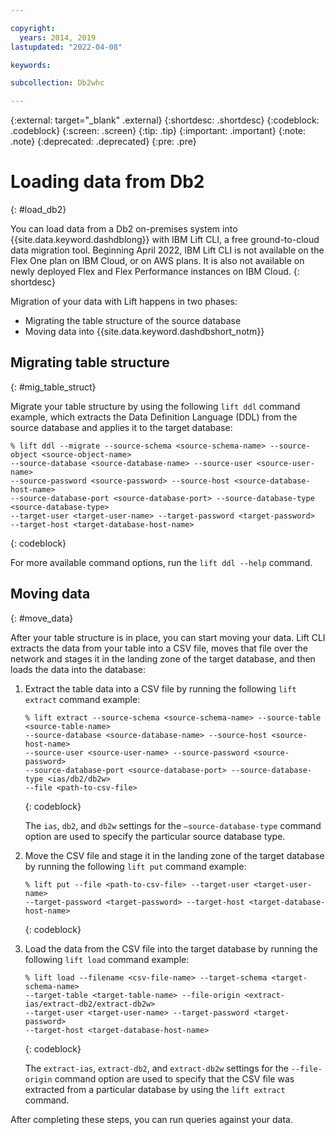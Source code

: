 ```yaml
---

copyright:
  years: 2014, 2019
lastupdated: "2022-04-08"

keywords:

subcollection: Db2whc

---
```


<!-- Attribute definitions --> 
{:external: target="_blank" .external}
{:shortdesc: .shortdesc}
{:codeblock: .codeblock}
{:screen: .screen}
{:tip: .tip}
{:important: .important}
{:note: .note}
{:deprecated: .deprecated}
{:pre: .pre}

# Loading data from Db2
{: #load_db2}

You can load data from a Db2 on-premises system into {{site.data.keyword.dashdblong}} with IBM Lift CLI, a free ground-to-cloud data migration tool. Beginning April 2022, IBM Lift CLI is not available on the Flex One plan on IBM Cloud, or on AWS plans. It is also not available on newly deployed Flex and Flex Performance instances on IBM Cloud.
{: shortdesc}

Migration of your data with Lift happens in two phases: 
- Migrating the table structure of the source database
- Moving data into {{site.data.keyword.dashdbshort_notm}} 

## Migrating table structure
{: #mig_table_struct}

Migrate your table structure by using the following `lift ddl` command example, which extracts the Data Definition Language (DDL) from the source database and applies it to the target database:

```
% lift ddl --migrate --source-schema <source-schema-name> --source-object <source-object-name> 
--source-database <source-database-name> --source-user <source-user-name> 
--source-password <source-password> --source-host <source-database-host-name> 
--source-database-port <source-database-port> --source-database-type <source-database-type> 
--target-user <target-user-name> --target-password <target-password> 
--target-host <target-database-host-name>
```
{: codeblock}

For more available command options, run the `lift ddl --help` command.

## Moving data
{: #move_data}

After your table structure is in place, you can start moving your data. Lift CLI extracts the data from your table into a CSV file, moves that file over the network and stages it in the landing zone of the target database, and then loads the data into the database:

1. Extract the table data into a CSV file by running the following `lift extract` command example:

   ```
   % lift extract --source-schema <source-schema-name> --source-table <source-table-name> 
   --source-database <source-database-name> --source-host <source-host-name> 
   --source-user <source-user-name> --source-password <source-password> 
   --source-database-port <source-database-port> --source-database-type <ias/db2/db2w> 
   --file <path-to-csv-file>
   ```
   {: codeblock}

   The `ias`, `db2`, and `db2w` settings for the `–source-database-type` command option are used to specify the particular source database type.

2. Move the CSV file and stage it in the landing zone of the target database by running the following `lift put` command example:

   ```
   % lift put --file <path-to-csv-file> --target-user <target-user-name> 
   --target-password <target-password> --target-host <target-database-host-name>
   ```
   {: codeblock}

3. Load the data from the CSV file into the target database by running the following `lift load` command example:

   ```
   % lift load --filename <csv-file-name> --target-schema <target-schema-name> 
   --target-table <target-table-name> --file-origin <extract-ias/extract-db2/extract-db2w> 
   --target-user <target-user-name> --target-password <target-password> 
   --target-host <target-database-host-name>
   ```
   {: codeblock}

   The `extract-ias`, `extract-db2`, and `extract-db2w` settings for the `--file-origin` command option are used to specify that the CSV file was extracted from a particular database by using the `lift extract` command.

After completing these steps, you can run queries against your data.

